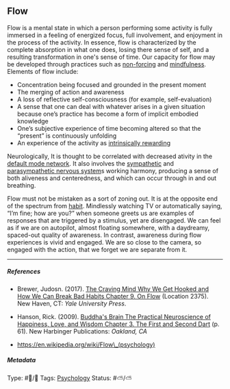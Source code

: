## Flow

Flow is a mental state in which a person performing some activity is fully immersed in a feeling of energized focus, full involvement, and enjoyment in the process of the activity. In essence, flow is characterized by the complete absorption in what one does, losing there sense of self, and a resulting transformation in one's sense of time. Our capacity for flow may be developed through practices such as [non-forcing](Non-forcing.md) and [mindfulness](Mindfulness.md).  Elements of flow include: 

* Concentration being focused and grounded in the present moment 
* The merging of action and awareness 
* A loss of reflective self-consciousness (for example, self-evaluation) 
* A sense that one can deal with whatever arises in a given situation because one’s practice has become a form of implicit embodied knowledge 
* One’s subjective experience of time becoming altered so that the “present” is continuously unfolding 
* An experience of the activity as [intrinsically rewarding]()

Neurologically, It is thought to be correlated with decreased ativity in the [default mode network](Default%20mode%20network.md). It also involves the [sympathetic](Sympathetic%20nervous%20system.md) and [parasympathetic nervous system](Parasympathetic%20nervous%20system.md)s working harmony, producing a sense of both aliveness and centeredness, and which can occur through in and out breathing.

Flow must not be mistaken as a sort of zoning out. It is at the opposite end of the spectrum from [habit](Habit.md). Mindlessly watching TV or automatically saying, “I’m fine; how are you?” when someone greets us are examples of responses that are triggered by a stimulus, yet are disengaged. We can feel as if we are on autopilot, almost floating somewhere, with a daydreamy, spaced-out quality of awareness. In contrast, awareness during flow experiences is vivid and engaged. We are so close to the camera, so engaged with the action, that we forget we are separate from it.

---

##### References

* Brewer, Judosn. (2017). [The Craving Mind Why We Get Hooked and How We Can Break Bad Habits Chapter 9. On Flow](The%20Craving%20Mind%20Why%20We%20Get%20Hooked%20and%20How%20We%20Can%20Break%20Bad%20Habits%20Chapter%209.%20On%20Flow.md) (Location 2375). New Haven, CT: *Yale University Press*.

* Hanson, Rick. (2009). [Buddha's Brain The Practical Neuroscience of Happiness, Love, and Wisdom Chapter 3. The First and Second Dart](Buddha's%20Brain%20The%20Practical%20Neuroscience%20of%20Happiness,%20Love,%20and%20Wisdom%20Chapter%203.%20The%20First%20and%20Second%20Dart.md) (p. 61). New Harbinger Publications: *Oakland, CA*

* https://en.wikipedia.org/wiki/Flow\_(psychology)

##### Metadata

Type: #🔵/🔵 
Tags: [Psychology](Psychology.md)
Status: #⛅️/⛅️ 
